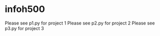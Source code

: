 # infoh500

Please see p1.py for project 1
Please see p2.py for project 2
Please see p3.py for project 3
